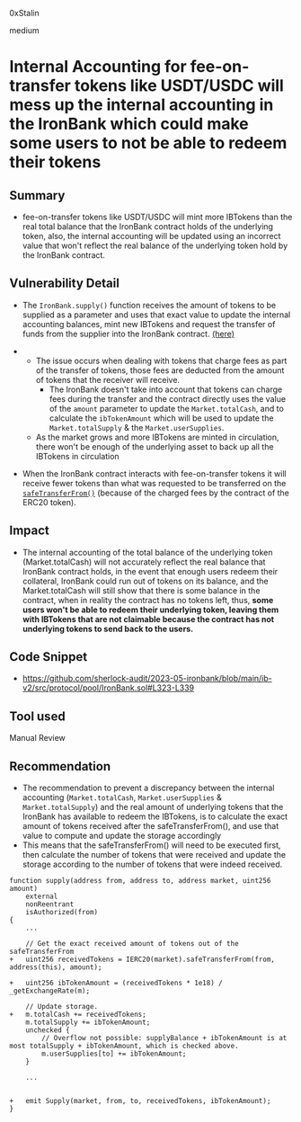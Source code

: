 0xStalin

medium

# Internal Accounting for fee-on-transfer tokens like USDT/USDC will mess up the internal accounting in the IronBank which could make some users to not be able to redeem their tokens

## Summary
- fee-on-transfer tokens like USDT/USDC will mint more IBTokens than the real total balance that the IronBank contract holds of the underlying token, also, the internal accounting will be updated using an incorrect value that won't reflect the real balance of the underlying token hold by the IronBank contract.

## Vulnerability Detail
- The `IronBank.supply()` function receives the amount of tokens to be supplied as a parameter and uses that exact value to update the internal accounting balances, mint new IBTokens and request the transfer of funds from the supplier into the IronBank contract. [(here)](https://github.com/sherlock-audit/2023-05-ironbank/blob/main/ib-v2/src/protocol/pool/IronBank.sol#L306-L331)
- 
  - The issue occurs when dealing with tokens that charge fees as part of the transfer of tokens, those fees are deducted from the amount of tokens that the receiver will receive.
    - The IronBank doesn't take into account that tokens can charge fees during the transfer and the contract directly uses the value of the `amount` parameter to update the `Market.totalCash`, and to calculate the `ibTokenAmount` which will be used to update the `Market.totalSupply` & the `Market.userSupplies`.
  - As the market grows and more IBTokens are minted in circulation, there won't be enough of the underlying asset to back up all the IBTokens in circulation

- When the IronBank contract interacts with fee-on-transfer tokens it will receive fewer tokens than what was requested to be transferred on the [`safeTransferFrom()`](https://github.com/sherlock-audit/2023-05-ironbank/blob/main/ib-v2/src/protocol/pool/IronBank.sol#L339) (because of the charged fees by the contract of the ERC20 token).

## Impact
- The internal accounting of the total balance of the underlying token (Market.totalCash) will not accurately reflect the real balance that IronBank contract holds, in the event that enough users redeem their collateral, IronBank could run out of tokens on its balance, and the Market.totalCash will still show that there is some balance in the contract, when in reality the contract has no tokens left, thus, **some users won't be able to redeem their underlying token, leaving them with IBTokens that are not claimable because the contract has not underlying tokens to send back to the users.**

## Code Snippet
- https://github.com/sherlock-audit/2023-05-ironbank/blob/main/ib-v2/src/protocol/pool/IronBank.sol#L323-L339

## Tool used
Manual Review

## Recommendation
- The recommendation to prevent a discrepancy between the internal accounting (`Market.totalCash`, `Market.userSupplies` & `Market.totalSupply`) and the real amount of underlying tokens that the IronBank has available to redeem the IBTokens, is to calculate the exact amount of tokens received after the safeTransferFrom(), and use that value to compute and update the storage accordingly 
- This means that the safeTransferFrom() will need to be executed first, then calculate the number of tokens that were received and update the storage according to the number of tokens that were indeed received.

```solidity
function supply(address from, address to, address market, uint256 amount)
    external
    nonReentrant
    isAuthorized(from)
{
    ...

    // Get the exact received amount of tokens out of the safeTransferFrom
+   uint256 receivedTokens = IERC20(market).safeTransferFrom(from, address(this), amount);

+   uint256 ibTokenAmount = (receivedTokens * 1e18) / _getExchangeRate(m);

    // Update storage.
+   m.totalCash += receivedTokens;
    m.totalSupply += ibTokenAmount;
    unchecked {
        // Overflow not possible: supplyBalance + ibTokenAmount is at most totalSupply + ibTokenAmount, which is checked above.
        m.userSupplies[to] += ibTokenAmount;
    }

    ...
    

+   emit Supply(market, from, to, receivedTokens, ibTokenAmount);
}
```